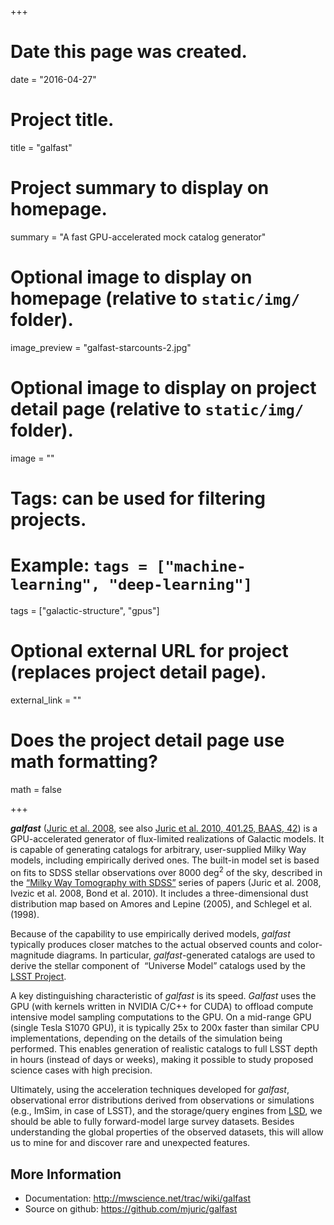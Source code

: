 +++
# Date this page was created.
date = "2016-04-27"

# Project title.
title = "galfast"

# Project summary to display on homepage.
summary = "A fast GPU-accelerated mock catalog generator"

# Optional image to display on homepage (relative to `static/img/` folder).
image_preview = "galfast-starcounts-2.jpg"

# Optional image to display on project detail page (relative to `static/img/` folder).
image = ""

# Tags: can be used for filtering projects.
# Example: `tags = ["machine-learning", "deep-learning"]`
tags = ["galactic-structure", "gpus"]

# Optional external URL for project (replaces project detail page).
external_link = ""

# Does the project detail page use math formatting?
math = false

+++

<strong><i>galfast</i></strong> (<a href="http://adsabs.harvard.edu/abs/2008ApJ...673..864J">Juric et al. 2008</a>, see also <a href="http://adsabs.harvard.edu/abs/2010AAS...21540125J">Juric et al. 2010, 401.25, BAAS, 42</a>) is a GPU-accelerated generator of flux-limited realizations of Galactic models. It is capable of generating catalogs for arbitrary, user-supplied Milky Way models, including empirically derived ones. The built-in model set is based on fits to SDSS stellar observations over 8000 deg<sup>2</sup> of the sky, described in the <a title="The SDSS Milky Way Model" href="http://research.majuric.org/wp/galactic-structure/milky-way-models/">“Milky Way Tomography with SDSS”</a> series of papers (Juric et al. 2008, Ivezic et al. 2008, Bond et al. 2010). It includes a three-dimensional dust distribution map based on Amores and Lepine (2005), and Schlegel et al. (1998).

Because of the capability to use empirically derived models, <i>galfast</i> typically produces closer matches to the actual observed counts and color-magnitude diagrams. In particular, <i>galfast</i>-generated catalogs are used to derive the stellar component of  “Universe Model” catalogs used by the <a title="LSST: Processing and Analyzing Petascale Datasets" href="http://research.majuric.org/wp/survey-science/lsst/">LSST Project</a>.

A key distinguishing characteristic of <i>galfast</i> is its speed. <i>Galfast</i> uses the GPU (with kernels written in NVIDIA C/C++ for CUDA) to offload compute intensive model sampling computations to the GPU. On a mid-range GPU (single Tesla S1070 GPU), it is typically 25x to 200x faster than similar CPU implementations, depending on the details of the simulation being performed. This enables generation of realistic catalogs to full LSST depth in hours (instead of days or weeks), making it possible to study proposed science cases with high precision.

Ultimately, using the acceleration techniques developed for <i>galfast</i>, observational error distributions derived from observations or simulations (e.g., ImSim, in case of LSST), and the storage/query engines from <a title="Large Survey Database" href="http://research.majuric.org/wp/survey-science/large-survey-database/">LSD</a>, we should be able to fully forward-model large survey datasets. Besides understanding the global properties of the observed datasets, this will allow us to mine for and discover rare and unexpected features.<i>
</i>

## More Information

 * Documentation: <a title="galfast Documentation" href="http://mwscience.net/trac/wiki/galfast">http://mwscience.net/trac/wiki/galfast</a>
 * Source on github: <a href="https://github.com/mjuric/galfast">https://github.com/mjuric/galfast</a>
